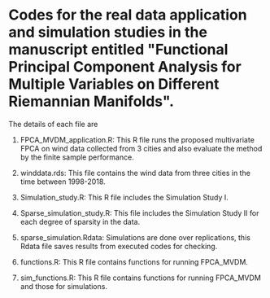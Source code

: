 # Codes for the real data application and simulation studies in the manuscript entitled "Functional Principal Component Analysis for Multiple Variables on Different Riemannian Manifolds". 

The details of each file are

1. FPCA_MVDM_application.R: This R file runs the proposed multivariate FPCA on wind data collected from 3 cities and also evaluate the method by the finite sample performance.

2. winddata.rds: This file contains the wind data from three cities in the time between 1998-2018.
  
3. Simulation_study.R: This R file includes the Simulation Study I.

4. Sparse_simulation_study.R: This file includes the Simulation Study II for each degree of sparsity in the data.

5. sparse_simulation.Rdata: Simulations are done over replications, this Rdata file saves results from executed codes for checking.

6. functions.R: This R file contains functions for running FPCA_MVDM. 

7. sim_functions.R: This R file contains functions for running FPCA_MVDM and those for simulations. 
  


